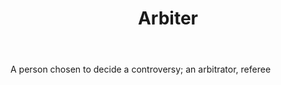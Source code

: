---
title: Arbiter
letter: A
permalink: "/definitions/arbiter.html"
body: A person chosen to decide a controversy; an arbitrator, referee
published_at: '2018-07-07'
source: Black's Law Dictionary
layout: post
---
